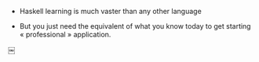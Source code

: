 - Haskell learning is much vaster than any other language 

- But you just need the equivalent of what you know today to get starting « professional » application.

￼

 